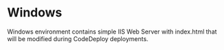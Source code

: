 # Windows

Windows environment contains simple IIS Web Server with index.html that will be modified during CodeDeploy deployments.

